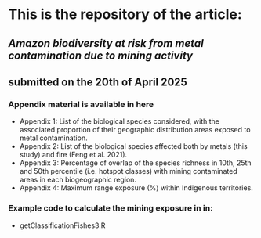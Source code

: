 # This is the repository of the article:

## _Amazon biodiversity at risk from metal contamination due to mining activity_
## submitted on the 20th of April 2025

### Appendix material is available in here
* Appendix 1: List of the biological species considered, with the associated proportion of their geographic distribution areas exposed to metal contamination.
* Appendix 2: List of the biological species affected both by metals (this study) and fire (Feng et al. 2021).
* Appendix 3: Percentage of overlap of the species richness in 10th, 25th and 50th percentile (i.e. hotspot classes) with mining contaminated areas in each biogeographic region. 
* Appendix 4: Maximum range exposure (%) within Indigenous territories.

### Example code to calculate the mining exposure in in:
* getClassificationFishes3.R
